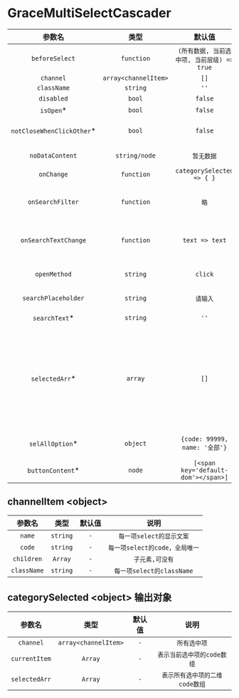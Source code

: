 # GraceMultiSelectCascader

参数名|类型|默认值|说明
:-: | :-: | :-: | :-:
`beforeSelect`|`function`|`(所有数据, 当前选中项, 当前层级) => true`|`点击项时触发，如果返回false表示不可选`
`channel`|`array<channelItem>`|`[]`|`-`
`className`|`string`|`''`|`-`
`disabled`|`bool`|`false`|`下拉框是否禁用`
`isOpen`*|`bool`|`false`|`是否默认打开`
`notCloseWhenClickOther`*|`bool`|`false`|`当openMethod为click时，点击其他地方是否关闭`
`noDataContent`|`string/node`|`暂无数据`|`没有数据时候的提示信息`
`onChange`|`function`|`categorySelected => { }`|`选择回调`
`onSearchFilter`|`function`|`略`|`过滤匹配字符串时触发，可以自定义匹配算法和控制下拉框显示内容`
`onSearchTextChange`|`function`|`text => text`|`过滤匹配字符串时触发，可以自定义函数以改变输入的搜索关键字`
`openMethod`|`string`|`click`|`自定义下拉框的打开方式,hover/click`
`searchPlaceholder`|`string`|`请输入`|`搜索框placeholder`
`searchText`*|`string`|`''`|`默认的要搜索的字符串`
`selectedArr`*|`array`|`[]`|`二维数组,用于设置默认选中的对象。数组中的每个元素代表一个选中项，只需要设置code字段即可,需要将所有code返回,如果其中某一级code找不到，则该默认选中项失效`
`selAllOption`*|`object`|`{code: 99999, name: '全部'}`|`表示'全部'选项的对象, code默认为99999`
`buttonContent`*|`node`|`[<span key='default-dom'></span>]`|`触发下拉框展示或收起的Dom`

## channelItem &lt;object>

参数名|类型|默认值|说明
:-: | :-: | :-: | :-:
`name`|`string`|`-`| `每一项select的显示文案`
`code`|`string`|`-`| `每一项select的code，全局唯一`
`children`|`Array`|`-`| `子元素,可没有`
`className`|`string`|`-`| `每一项select的className`

## categorySelected &lt;object> 输出对象

参数名|类型|默认值|说明
:-: | :-: | :-: | :-:
`channel`|`array<channelItem>`|`-`| `所有选中项`
`currentItem`|`Array`|`-`| `表示当前选中项的code数组`
`selectedArr`|`Array`|`-`| `表示所有选中项的二维code数组`